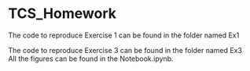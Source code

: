 # TCS_Homework

The code to reproduce Exercise 1 can be found in the folder named Ex1

The code to reproduce Exercise 3 can be found in the folder named Ex3
<br>
All the figures can be found in the Notebook.ipynb. 
